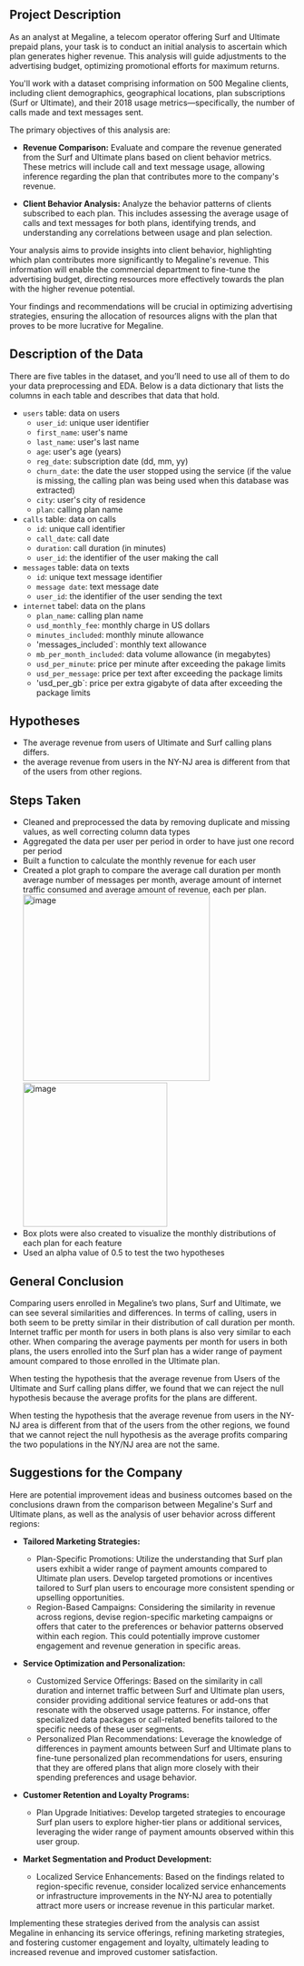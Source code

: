 ## Project Description

As an analyst at Megaline, a telecom operator offering Surf and Ultimate prepaid plans, your task is to conduct an initial analysis to ascertain which plan generates higher revenue. This analysis will guide adjustments to the advertising budget, optimizing promotional efforts for maximum returns.

You'll work with a dataset comprising information on 500 Megaline clients, including client demographics, geographical locations, plan subscriptions (Surf or Ultimate), and their 2018 usage metrics—specifically, the number of calls made and text messages sent.

The primary objectives of this analysis are:

- **Revenue Comparison:** Evaluate and compare the revenue generated from the Surf and Ultimate plans based on client behavior metrics. These metrics will include call and text message usage, allowing inference regarding the plan that contributes more to the company's revenue.

- **Client Behavior Analysis:** Analyze the behavior patterns of clients subscribed to each plan. This includes assessing the average usage of calls and text messages for both plans, identifying trends, and understanding any correlations between usage and plan selection.

Your analysis aims to provide insights into client behavior, highlighting which plan contributes more significantly to Megaline's revenue. This information will enable the commercial department to fine-tune the advertising budget, directing resources more effectively towards the plan with the higher revenue potential.

Your findings and recommendations will be crucial in optimizing advertising strategies, ensuring the allocation of resources aligns with the plan that proves to be more lucrative for Megaline.

## Description of the Data

There are five tables in the dataset, and you’ll need to use all of them to do your data preprocessing and EDA. Below is a data dictionary that lists the columns in each table and describes that data that hold.
- `users` table: data on users
  - `user_id`: unique user identifier
  - `first_name`: user's name
  - `last_name`: user's last name
  - `age`: user's age (years)
  - `reg_date`: subscription date (dd, mm, yy)
  - `churn_date`: the date the user stopped using the service (if the value is missing, the calling plan was being used when this database was extracted)
  - `city`: user's city of residence
  - `plan`: calling plan name
- `calls` table: data on calls
  - `id`: unique call identifier
  - `call_date`: call date
  - `duration`: call duration (in minutes)
  - `user_id`: the identifier of the user making the call
- `messages` table: data on texts
  - `id`: unique text message identifier
  - `message date`: text message date
  - `user_id`: the identifier of the user sending the text
- `internet` tabel: data on the plans
  - `plan_name`: calling plan name
  - `usd_monthly_fee`: monthly charge in US dollars
  - `minutes_included`: monthly minute allowance
  - 'messages_included`: monthly text allowance
  - `mb_per_month_included`: data volume allowance (in megabytes)
  - `usd_per_minute`: price per minute after exceeding the pakage limits
  - `usd_per_message`: price per text after exceeding the package limits
  - 'usd_per_gb`: price per extra gigabyte of data after exceeding the package limits

## Hypotheses

- The average revenue from users of Ultimate and Surf calling plans differs.
- the average revenue from users in the NY-NJ area is different from that of the users from other regions.

## Steps Taken

- Cleaned and preprocessed the data by removing duplicate and missing values, as well correcting column data types
- Aggregated the data per user per period in order to have just one record per period
- Built a function to calculate the monthly revenue for each user
- Created a plot graph to compare the average call duration per month average number of messages per month, average amount of internet traffic consumed and average amount of revenue, each per plan.
    <img width="329" alt="image" src="https://github.com/chandra-fase/TripleTen_projects/assets/132231330/896235cc-621d-4d11-a95f-f4fc85266349">
    <img width="254" alt="image" src="https://github.com/chandra-fase/TripleTen_projects/assets/132231330/0f0381c7-f3ff-4254-a92d-6d5fa39c0905">
- Box plots were also created to visualize the monthly distributions of each plan for each feature 
- Used an alpha value of 0.5 to test the two hypotheses

## General Conclusion

Comparing users enrolled in Megaline’s two plans, Surf and Ultimate, we can see several similarities and differences. In terms of calling, users in both seem to be pretty similar in their distribution of call duration per month. Internet traffic per month for users in both plans is also very similar to each other. When comparing the average payments per month for users in both plans, the users enrolled into the Surf plan has a wider range of payment amount compared to those enrolled in the Ultimate plan.

When testing the hypothesis that the average revenue from Users of the Ultimate and Surf calling plans differ, we found that we can reject the null hypothesis because the average profits for the plans are different.

When testing the hypothesis that the average revenue from users in the NY-NJ area is different from that of the users from the other regions, we found that we cannot reject the null hypothesis as the average profits comparing the two populations in the NY/NJ area are not the same.

## Suggestions for the Company

Here are potential improvement ideas and business outcomes based on the conclusions drawn from the comparison between Megaline's Surf and Ultimate plans, as well as the analysis of user behavior across different regions:

- **Tailored Marketing Strategies:**
  - Plan-Specific Promotions: Utilize the understanding that Surf plan users exhibit a wider range of payment amounts compared to Ultimate plan users. Develop targeted promotions or incentives tailored to Surf plan users to encourage more consistent spending or upselling opportunities.
  - Region-Based Campaigns: Considering the similarity in revenue across regions, devise region-specific marketing campaigns or offers that cater to the preferences or behavior patterns observed within each region. This could potentially improve customer engagement and revenue generation in specific areas.

- **Service Optimization and Personalization:**
  - Customized Service Offerings: Based on the similarity in call duration and internet traffic between Surf and Ultimate plan users, consider providing additional service features or add-ons that resonate with the observed usage patterns. For instance, offer specialized data packages or call-related benefits tailored to the specific needs of these user segments.
  - Personalized Plan Recommendations: Leverage the knowledge of differences in payment amounts between Surf and Ultimate plans to fine-tune personalized plan recommendations for users, ensuring that they are offered plans that align more closely with their spending preferences and usage behavior.

- **Customer Retention and Loyalty Programs:**
  - Plan Upgrade Initiatives: Develop targeted strategies to encourage Surf plan users to explore higher-tier plans or additional services, leveraging the wider range of payment amounts observed within this user group.

- **Market Segmentation and Product Development:**
  - Localized Service Enhancements: Based on the findings related to region-specific revenue, consider localized service enhancements or infrastructure improvements in the NY-NJ area to potentially attract more users or increase revenue in this particular market.

Implementing these strategies derived from the analysis can assist Megaline in enhancing its service offerings, refining marketing strategies, and fostering customer engagement and loyalty, ultimately leading to increased revenue and improved customer satisfaction.
